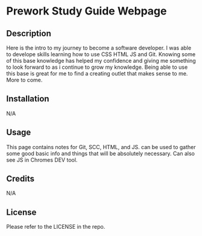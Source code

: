 # Prework Study Guide Webpage

## Description

Here is the intro to my journey to become a software developer. I was able to develope skills learning how to use CSS HTML JS and Git. Knowing some of this base knowledge has helped my confidence and giving me something to look forward to as i continue to grow my knowledge. Being able to use this base is great for me to find a creating outlet that makes sense to me. More to come.

## Installation

N/A

## Usage

This page contains notes for Git, SCC, HTML, and JS. can be used to gather some good basic info and things that will be absolutely necessary. Can also see JS in Chromes DEV tool.

## Credits

N/A

## License

Please refer to the LICENSE in the repo.